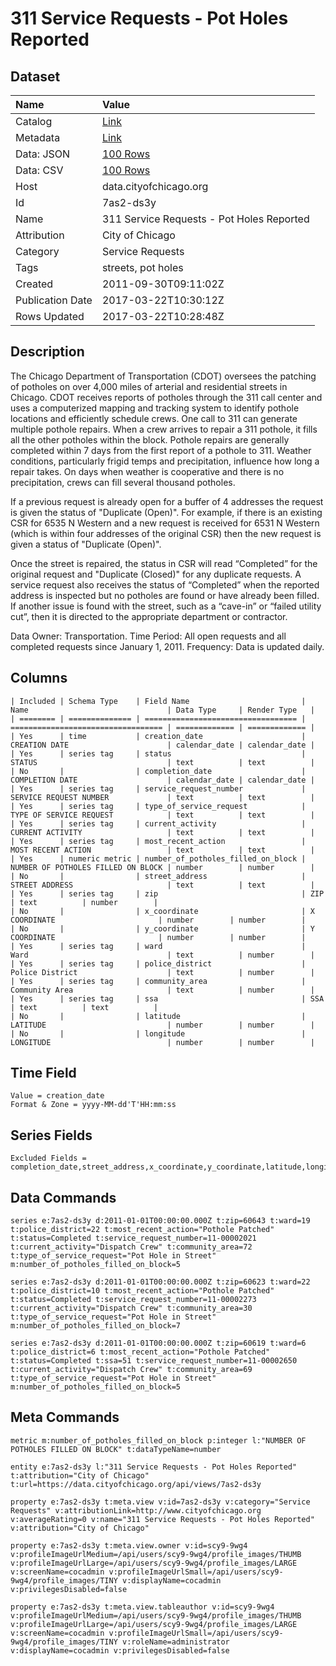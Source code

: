 # 311 Service Requests - Pot Holes Reported

## Dataset

| Name | Value |
| :--- | :---- |
| Catalog | [Link](https://catalog.data.gov/dataset/311-service-requests-pot-holes-reported-c4116) |
| Metadata | [Link](https://data.cityofchicago.org/api/views/7as2-ds3y) |
| Data: JSON | [100 Rows](https://data.cityofchicago.org/api/views/7as2-ds3y/rows.json?max_rows=100) |
| Data: CSV | [100 Rows](https://data.cityofchicago.org/api/views/7as2-ds3y/rows.csv?max_rows=100) |
| Host | data.cityofchicago.org |
| Id | 7as2-ds3y |
| Name | 311 Service Requests - Pot Holes Reported |
| Attribution | City of Chicago |
| Category | Service Requests |
| Tags | streets, pot holes |
| Created | 2011-09-30T09:11:02Z |
| Publication Date | 2017-03-22T10:30:12Z |
| Rows Updated | 2017-03-22T10:28:48Z |

## Description

The Chicago Department of Transportation (CDOT) oversees the patching of potholes on over 4,000 miles of arterial and residential streets in Chicago. CDOT receives reports of potholes through the 311 call center and uses a computerized mapping and tracking system to identify pothole locations and efficiently schedule crews.  One call to 311 can generate multiple pothole repairs. When a crew arrives to repair a 311 pothole, it fills all the other potholes within the block.  Pothole repairs are generally completed within 7 days from the first report of a pothole to 311. Weather conditions, particularly frigid temps and precipitation, influence how long a repair takes.  On days when weather is cooperative and there is no precipitation, crews can fill several thousand potholes.  

If a previous request is already open for a buffer of 4 addresses the request is given the status of "Duplicate (Open)".  For example, if there is an existing CSR for 6535 N Western and a new request is received for 6531 N Western (which is within four addresses of the original CSR) then the new request is given a status of "Duplicate (Open)".

Once the street is repaired, the status in CSR will read “Completed” for the original request and "Duplicate (Closed)" for any duplicate requests.  A service request also receives the status of “Completed” when the reported address is inspected but no potholes are found or have already been filled.  If another issue is found with the street, such as a “cave-in” or “failed utility cut”, then it is directed to the appropriate department or contractor. 

Data Owner: Transportation. Time Period: All open requests and all completed requests since January 1, 2011. Frequency: Data is updated daily.

## Columns

```ls
| Included | Schema Type    | Field Name                         | Name                               | Data Type     | Render Type   |
| ======== | ============== | ================================== | ================================== | ============= | ============= |
| Yes      | time           | creation_date                      | CREATION DATE                      | calendar_date | calendar_date |
| Yes      | series tag     | status                             | STATUS                             | text          | text          |
| No       |                | completion_date                    | COMPLETION DATE                    | calendar_date | calendar_date |
| Yes      | series tag     | service_request_number             | SERVICE REQUEST NUMBER             | text          | text          |
| Yes      | series tag     | type_of_service_request            | TYPE OF SERVICE REQUEST            | text          | text          |
| Yes      | series tag     | current_activity                   | CURRENT ACTIVITY                   | text          | text          |
| Yes      | series tag     | most_recent_action                 | MOST RECENT ACTION                 | text          | text          |
| Yes      | numeric metric | number_of_potholes_filled_on_block | NUMBER OF POTHOLES FILLED ON BLOCK | number        | number        |
| No       |                | street_address                     | STREET ADDRESS                     | text          | text          |
| Yes      | series tag     | zip                                | ZIP                                | text          | number        |
| No       |                | x_coordinate                       | X COORDINATE                       | number        | number        |
| No       |                | y_coordinate                       | Y COORDINATE                       | number        | number        |
| Yes      | series tag     | ward                               | Ward                               | text          | number        |
| Yes      | series tag     | police_district                    | Police District                    | text          | number        |
| Yes      | series tag     | community_area                     | Community Area                     | text          | number        |
| Yes      | series tag     | ssa                                | SSA                                | text          | text          |
| No       |                | latitude                           | LATITUDE                           | number        | number        |
| No       |                | longitude                          | LONGITUDE                          | number        | number        |
```

## Time Field

```ls
Value = creation_date
Format & Zone = yyyy-MM-dd'T'HH:mm:ss
```

## Series Fields

```ls
Excluded Fields = completion_date,street_address,x_coordinate,y_coordinate,latitude,longitude
```

## Data Commands

```ls
series e:7as2-ds3y d:2011-01-01T00:00:00.000Z t:zip=60643 t:ward=19 t:police_district=22 t:most_recent_action="Pothole Patched" t:status=Completed t:service_request_number=11-00002021 t:current_activity="Dispatch Crew" t:community_area=72 t:type_of_service_request="Pot Hole in Street" m:number_of_potholes_filled_on_block=5

series e:7as2-ds3y d:2011-01-01T00:00:00.000Z t:zip=60623 t:ward=22 t:police_district=10 t:most_recent_action="Pothole Patched" t:status=Completed t:service_request_number=11-00002273 t:current_activity="Dispatch Crew" t:community_area=30 t:type_of_service_request="Pot Hole in Street" m:number_of_potholes_filled_on_block=7

series e:7as2-ds3y d:2011-01-01T00:00:00.000Z t:zip=60619 t:ward=6 t:police_district=6 t:most_recent_action="Pothole Patched" t:status=Completed t:ssa=51 t:service_request_number=11-00002650 t:current_activity="Dispatch Crew" t:community_area=69 t:type_of_service_request="Pot Hole in Street" m:number_of_potholes_filled_on_block=5
```

## Meta Commands

```ls
metric m:number_of_potholes_filled_on_block p:integer l:"NUMBER OF POTHOLES FILLED ON BLOCK" t:dataTypeName=number

entity e:7as2-ds3y l:"311 Service Requests - Pot Holes Reported" t:attribution="City of Chicago" t:url=https://data.cityofchicago.org/api/views/7as2-ds3y

property e:7as2-ds3y t:meta.view v:id=7as2-ds3y v:category="Service Requests" v:attributionLink=http://www.cityofchicago.org v:averageRating=0 v:name="311 Service Requests - Pot Holes Reported" v:attribution="City of Chicago"

property e:7as2-ds3y t:meta.view.owner v:id=scy9-9wg4 v:profileImageUrlMedium=/api/users/scy9-9wg4/profile_images/THUMB v:profileImageUrlLarge=/api/users/scy9-9wg4/profile_images/LARGE v:screenName=cocadmin v:profileImageUrlSmall=/api/users/scy9-9wg4/profile_images/TINY v:displayName=cocadmin v:privilegesDisabled=false

property e:7as2-ds3y t:meta.view.tableauthor v:id=scy9-9wg4 v:profileImageUrlMedium=/api/users/scy9-9wg4/profile_images/THUMB v:profileImageUrlLarge=/api/users/scy9-9wg4/profile_images/LARGE v:screenName=cocadmin v:profileImageUrlSmall=/api/users/scy9-9wg4/profile_images/TINY v:roleName=administrator v:displayName=cocadmin v:privilegesDisabled=false
```